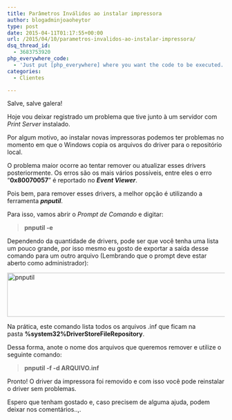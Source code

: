 ```yaml
---
title: Parâmetros Inválidos ao instalar impressora
author: blogadminjoaoheytor
type: post
date: 2015-04-11T01:17:55+00:00
url: /2015/04/10/parametros-invalidos-ao-instalar-impressora/
dsq_thread_id:
  - 3683753920
php_everywhere_code:
  - 'Just put [php_everywhere] where you want the code to be executed.'
categories:
  - Clientes

---
```

Salve, salve galera!

Hoje vou deixar registrado um problema que tive junto à um servidor com _Print Server_ instalado.

Por algum motivo, ao instalar novas impressoras podemos ter problemas no momento em que o Windows copia os arquivos do driver para o repositório local.

O problema maior ocorre ao tentar remover ou atualizar esses drivers posteriormente. Os erros são os mais vários possíveis, entre eles o erro &#8220;**0x80070057**&#8221; é reportado no **_Event Viewer_**.

<!--more-->

Pois bem, para remover esses drivers, a melhor opção é utilizando a ferramenta _**pnputil**_.

Para isso, vamos abrir o _Prompt de Comando_ e digitar:

> **pnputil -e**

Dependendo da quantidade de drivers, pode ser que você tenha uma lista um pouco grande, por isso mesmo eu gosto de exportar a saída desse comando para um outro arquivo (Lembrando que o prompt deve estar aberto como administrador):

<img loading="lazy" class="alignnone size-full wp-image-791" src="/img/sites/4/2015/04/pnputil.png" alt="pnputil" width="677" height="102" /> 

Na prática, este comando lista todos os arquivos .inf que ficam na pasta **%system32%DriverStoreFileRepository**.

Dessa forma, anote o nome dos arquivos que queremos remover e utilize o seguinte comando:

> **pnputil -f -d ARQUIVO.inf**

Pronto! O driver da impressora foi removido e com isso você pode reinstalar o driver sem problemas.

Espero que tenham gostado e, caso precisem de alguma ajuda, podem deixar nos comentários..,.